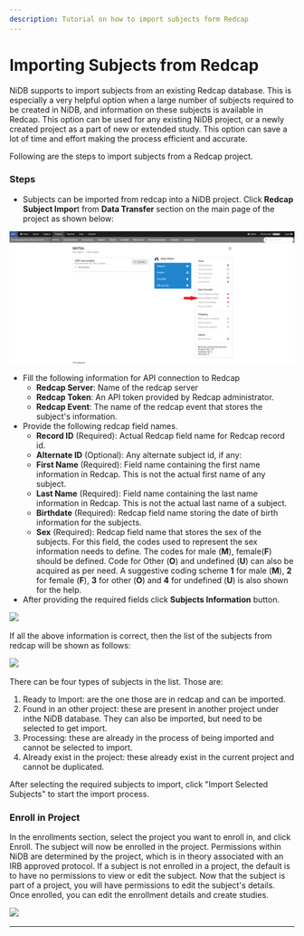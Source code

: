```yaml
---
description: Tutorial on how to import subjects form Redcap
---
```


# Importing Subjects from Redcap

NiDB supports to import subjects from an existing Redcap database. This is especially a very helpful option when a large number of subjects required to be created in NiDB, and information on these subjects is available in Redcap. This option can be used for any existing NiDB project, or a newly created project as a part of new or extended study. This option can save a lot of time and effort making the process efficient and accurate.&#x20;

Following are the steps to import subjects from a Redcap project.

### Steps

* Subjects can be imported from redcap into a NiDB project. Click **Redcap Subject Impor**t from **Data Transfer** section on the main page of the project as shown below:

![](<../.gitbook/assets/image (4).png>)

* Fill the following  information for API connection to Redcap
  * **Redcap Server**: Name of the redcap server&#x20;
  * **Redcap Token**: An API token provided by Redcap administrator.
  * **Redcap Event**: The name of the redcap event that stores the subject's information.
* &#x20;Provide the following redcap field names.
  * **Record ID** (Required): Actual Redcap field name for Redcap record id.
  * **Alternate ID** (Optional): Any alternate subject id, if any:
  * **First Name** (Required): Field name containing the first name information in Redcap. This is not the actual first name of any subject.
  * **Last Name** (Required):  Field name containing the last name information in Redcap. This is not the actual last name of a subject.
  * **Birthdate** (Required): Redcap field name storing the date of birth information for the subjects.
  * **Sex** (Required): Redcap field name that stores the sex of the subjects. For this field, the codes used to represent the sex information needs to define. The codes for male (**M**), female(**F**) should be defined. Code for Other (**O**) and undefined (**U**) can also be acquired as per need. A suggestive coding scheme **1** for male (**M**), **2** for female (**F**), **3** for other (**O**) and **4** for undefined (**U**) is also shown for the help.&#x20;
* &#x20;After providing the required fields click **Subjects Information** button.

![](https://user-images.githubusercontent.com/24811295/162760300-c173bb79-18ae-466e-9a7e-a23f79e176c1.png)

If all the above information is correct, then the list of the subjects from redcap will be shown as follows:

![](https://user-images.githubusercontent.com/24811295/162768620-232c7466-7876-4f95-aad3-eb79dcd9b3ec.png)

There can be four types of subjects in the list. Those are:

1. Ready to Import: are the one those are in redcap and can be imported.
2. Found in an other project: these are present in another project under inthe NiDB database. They can also be imported, but need to be selected to get import.
3. Processing: these are already in the process of being imported and cannot be selected to import.
4. Already exist in the project: these already exist in the current project and cannot be duplicated.

After selecting the required subjects to import, click "Import Selected Subjects" to start the import process.

### Enroll in Project

In the enrollments section, select the project you want to enroll in, and click Enroll. The subject will now be enrolled in the project. Permissions within NiDB are determined by the project, which is in theory associated with an IRB approved protocol. If a subject is not enrolled in a project, the default is to have no permissions to view or edit the subject. Now that the subject is part of a project, you will have permissions to edit the subject's details. Once enrolled, you can edit the enrollment details and create studies.

![](https://user-images.githubusercontent.com/8302215/144307819-ad893e5b-e68d-4f10-a184-a3e37947f7c3.png)

***
